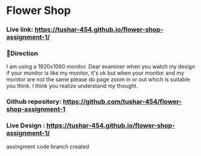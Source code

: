 # Flower Shop

### Live link: https://tushar-454.github.io/flower-shop-assignment-1/

### 📌Direction

I am using a 1920x1080 monitor. Dear examiner when you watch my design if your monitor is like my monitor, it's ok but when your monitor and my monitor are not the same please do page zoom in or out which is suitable you think. I think you realize understand my thought.

### Github repository: https://github.com/tushar-454/flower-shop-assignment-1

### Live Design : https://tushar-454.github.io/flower-shop-assignment-1/

assingment code branch created
